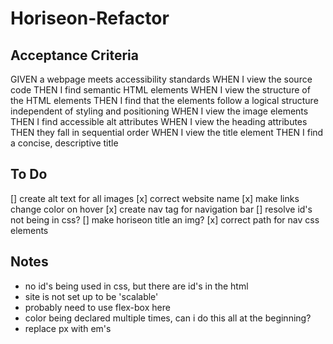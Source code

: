 # Horiseon-Refactor

## Acceptance Criteria

GIVEN a webpage meets accessibility standards
WHEN I view the source code
THEN I find semantic HTML elements
WHEN I view the structure of the HTML elements
THEN I find that the elements follow a logical structure independent of styling and positioning
WHEN I view the image elements
THEN I find accessible alt attributes
WHEN I view the heading attributes
THEN they fall in sequential order
WHEN I view the title element
THEN I find a concise, descriptive title

## To Do

[] create alt text for all images
[x] correct website name
[x] make links change color on hover
[x] create nav tag for navigation bar
[] resolve id's not being in css?
[] make horiseon title an img?
[x] correct path for nav css elements

## Notes

- no id's being used in css, but there are id's in the html
- site is not set up to be 'scalable'
- probably need to use flex-box here
- color being declared multiple times, can i do this all at the beginning?
- replace px with em's
